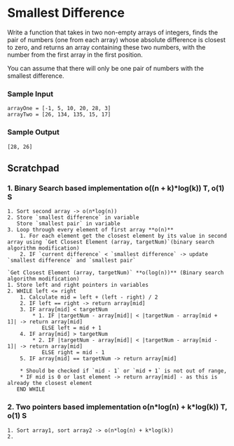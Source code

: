 # Smallest Difference

Write a function that takes in two non-empty arrays of integers, finds the pair of numbers (one from each array) whose absolute difference is closest to zero, and returns an array containing these two numbers, with the number from the first array in the first position. 

You can assume that there will only be one pair of numbers with the smallest difference. 

### Sample Input 

```
arrayOne = [-1, 5, 10, 20, 28, 3] 
arrayTwo = [26, 134, 135, 15, 17] 
```

### Sample Output 
```
[28, 26]
```

## Scratchpad

### 1. Binary Search based implementation **o((n + k)\*log(k)) T, o(1) S**  
    1. Sort second array -> o(n*log(n))
    2. Store `smallest difference` in variable
       Store `smallest pair` in variable
    3. Loop through every element of first array **o(n)**
        1. For each element get the closest element by its value in second array using `Get Closest Element (array, targetNum)`(binary search algorithm modification)
        2. IF `current difference` < `smallest difference` -> update `smallest difference` and `smallest pair`

    `Get Closest Element (array, targetNum)` **o(log(n))** (Binary search algorithm modification)
    1. Store left and right pointers in variables
    2. WHILE left <= right  
        1. Calculate mid = left + (left - right) / 2    
        2. IF left == right -> return array[mid]  
        3. IF array[mid] < targetNum  
            * 1. IF |targetNum - array[mid]| < |targetNum - array[mid + 1]| -> return array[mid]  
               ELSE left = mid + 1  
        4. IF array[mid] > targetNum  
            * 2. IF |targetNum - array[mid]| < |targetNum - array[mid - 1]| -> return array[mid]  
               ELSE right = mid - 1  
        5. IF array[mid] == targetNum -> return array[mid]  

        * Should be checked if `mid - 1` or `mid + 1` is not out of range,  
        * IF mid is 0 or last element -> return array[mid] - as this is already the closest element
       END WHILE

### 2. Two pointers based implementation **o(n\*log(n) + k\*log(k)) T, o(1) S**
    1. Sort array1, sort array2 -> o(n*log(n) + k*log(k))
    2. 